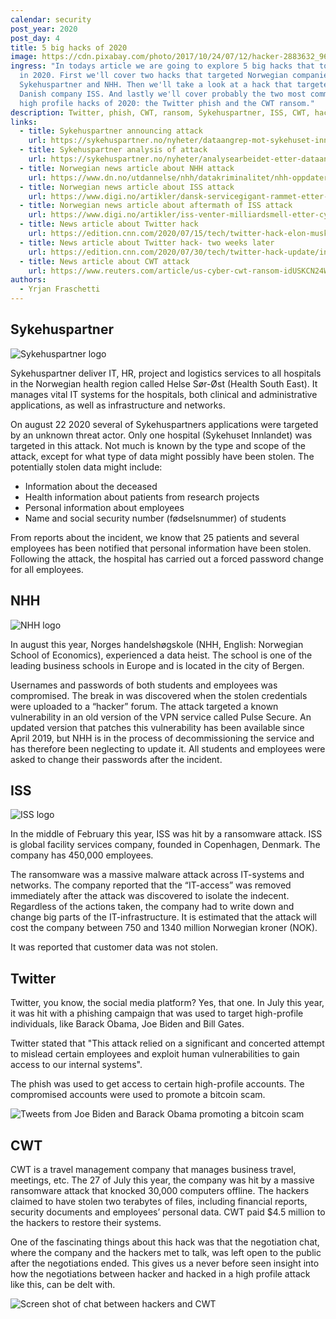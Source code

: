 ```yaml
---
calendar: security
post_year: 2020
post_day: 4
title: 5 big hacks of 2020
image: https://cdn.pixabay.com/photo/2017/10/24/07/12/hacker-2883632_960_720.jpg
ingress: "In todays article we are going to explore 5 big hacks that took place
  in 2020. First we'll cover two hacks that targeted Norwegian companies
  Sykehuspartner and NHH. Then we'll take a look at a hack that targeted the
  Danish company ISS. And lastly we'll cover probably the two most commented and
  high profile hacks of 2020: the Twitter phish and the CWT ransom."
description: Twitter, phish, CWT, ransom, Sykehuspartner, ISS, CWT, hack
links:
  - title: Sykehuspartner announcing attack
    url: https://sykehuspartner.no/nyheter/dataangrep-mot-sykehuset-innlandet-hf
  - title: Sykehuspartner analysis of attack
    url: https://sykehuspartner.no/nyheter/analysearbeidet-etter-dataangrepet-mot-sykehuset-innlandet-er-avsluttet
  - title: Norwegian news article about NHH attack
    url: https://www.dn.no/utdannelse/nhh/datakriminalitet/nhh-oppdaterte-ikke-sikkerhetshull-kjent-siden-april-2019-na-er-handelshoyskolen-rammet-av-internasjonalt-dataangrep/2-1-853329
  - title: Norwegian news article about ISS attack
    url: https://www.digi.no/artikler/dansk-servicegigant-rammet-etter-skadevareangrep/485762
  - title: Norwegian news article about aftermath of ISS attack
    url: https://www.digi.no/artikler/iss-venter-milliardsmell-etter-cyberangrepet-i-februar/488264
  - title: News article about Twitter hack
    url: https://edition.cnn.com/2020/07/15/tech/twitter-hack-elon-musk-bill-gates/index.html
  - title: News article about Twitter hack- two weeks later
    url: https://edition.cnn.com/2020/07/30/tech/twitter-hack-update/index.html
  - title: News article about CWT attack
    url: https://www.reuters.com/article/us-cyber-cwt-ransom-idUSKCN24W25W
authors:
  - Yrjan Fraschetti
---
```

## Sykehuspartner

![Sykehuspartner logo](https://i.ibb.co/hyMVdWh/Skjermbilde-2020-11-20-kl-07-30-21.png "Sykehuspartner")

Sykehuspartner deliver IT, HR, project and logistics services to all hospitals in the Norwegian health region called Helse Sør-Øst (Health South East). It manages vital IT systems for the hospitals, both clinical and administrative applications, as well as infrastructure and networks.

On august 22 2020 several of Sykehuspartners applications were targeted by an unknown threat actor. Only one hospital (Sykehuset Innlandet) was targeted in this attack. Not much is known by the type and scope of the attack, except for what type of data might possibly have been stolen. The potentially stolen data might include:

* Information about the deceased
* Health information about patients from research projects
* Personal information about employees
* Name and social security number (fødselsnummer) of students

From reports about the incident, we know that 25 patients and several employees has been notified that personal information have been stolen. Following the attack, the hospital has carried out a forced password change for all employees.

## NHH

![NHH logo](https://i.ibb.co/sjQnhNF/imageedit-10-3684463812.png "NHH logo")

In august this year, Norges handelshøgskole (NHH, English: Norwegian School of Economics), experienced a data heist. The school is one of the leading business schools in Europe and is located in the city of Bergen. 

Usernames and passwords of both students and employees was compromised. The break in was discovered when the stolen credentials were uploaded to a “hacker” forum. The attack targeted a known vulnerability in an old version of the VPN service called Pulse Secure. An updated version that patches this vulnerability has been available since April 2019, but NHH is in the process of decommissioning the service and has therefore been neglecting to update it. All students and employees were asked to change their passwords after the incident.

## ISS

![ISS logo](https://i.ibb.co/XDJVmgQ/imageedit-12-3910494650.png "ISS logo")

In the middle of February this year, ISS was hit by a ransomware attack. ISS is global facility services company, founded in Copenhagen, Denmark. The company has 450,000 employees.

The ransomware was a massive malware attack across IT-systems and networks. The company reported that the “IT-access” was removed immediately after the attack was discovered to isolate the indecent. Regardless of the actions taken, the company had to write down and change big parts of the IT-infrastructure. It is estimated that the attack will cost the company between 750 and 1340 million Norwegian kroner (NOK).

It was reported that customer data was not stolen.

## Twitter

Twitter, you know, the social media platform? Yes, that one. In July this year, it was hit with a phishing campaign that was used to target high-profile individuals, like Barack Obama, Joe Biden and Bill Gates.

Twitter stated that "This attack relied on a significant and concerted attempt to mislead certain employees and exploit human vulnerabilities to gain access to our internal systems".

The phish was used to get access to certain high-profile accounts. The compromised accounts were used to promote a bitcoin scam.

![Tweets from Joe Biden and Barack Obama promoting a bitcoin scam](https://i.ibb.co/sPXDZK7/external-content-duckduckgo-com.png "Biden and Obamas twitter profiles were hacked to promote a bitcoin scam")

## CWT

CWT is a travel management company that manages business travel, meetings, etc. The 27 of July this year, the company was hit by a massive ransomware attack that knocked 30,000 computers offline. The hackers claimed to have stolen two terabytes of files, including financial reports, security documents and employees’ personal data. CWT paid $4.5 million to the hackers to restore their systems. 

One of the fascinating things about this hack was that the negotiation chat, where the company and the hackers met to talk, was left open to the public after the negotiations ended. This gives us a never before seen insight into how the negotiations between hacker and hacked in a high profile attack like this, can be delt with.

![Screen shot of chat between hackers and CWT](https://i.ibb.co/QC7f7MJ/cwt-chat.jpg "Screen shot of the negotiation chat between hackers and CWT")
